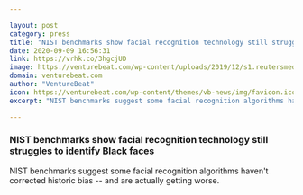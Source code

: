 ```yaml
---

layout: post
category: press
title: "NIST benchmarks show facial recognition technology still struggles to identify Black faces"
date: 2020-09-09 16:56:31
link: https://vrhk.co/3hgcjUD
image: https://venturebeat.com/wp-content/uploads/2019/12/s1.reutersmedia.net_-e1579126395666.jpg?w=1200&strip=all
domain: venturebeat.com
author: "VentureBeat"
icon: https://venturebeat.com/wp-content/themes/vb-news/img/favicon.ico
excerpt: "NIST benchmarks suggest some facial recognition algorithms haven't corrected historic bias -- and are actually getting worse."

---
```


### NIST benchmarks show facial recognition technology still struggles to identify Black faces

NIST benchmarks suggest some facial recognition algorithms haven't corrected historic bias -- and are actually getting worse.